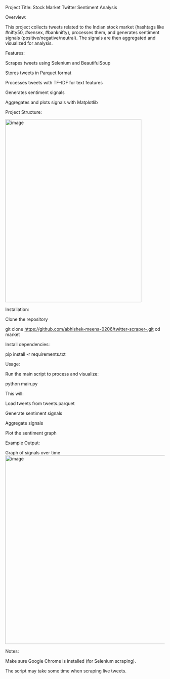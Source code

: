 Project Title:  Stock Market Twitter Sentiment Analysis

Overview:

This project collects tweets related to the Indian stock market (hashtags like #nifty50, #sensex, #banknifty), processes them, and generates sentiment signals (positive/negative/neutral).
The signals are then aggregated and visualized for analysis.




Features:

Scrapes tweets using Selenium and BeautifulSoup

Stores tweets in Parquet format

Processes tweets with TF-IDF for text features

Generates sentiment signals

Aggregates and plots signals with Matplotlib




Project Structure:




<img width="430" height="576" alt="image" src="https://github.com/user-attachments/assets/2c2715e0-6032-4f6a-a36d-f4b9c0438568" />






Installation:

Clone the repository

git clone https://github.com/abhishek-meena-0206/twitter-scraper-.git
cd market




Install dependencies:

pip install -r requirements.txt





Usage:

Run the main script to process and visualize:

python main.py





This will:

Load tweets from tweets.parquet

Generate sentiment signals

Aggregate signals

Plot the sentiment graph






Example Output:

Graph of signals over time
<img width="998" height="594" alt="image" src="https://github.com/user-attachments/assets/13d34322-96fc-4024-b964-dbe07e8fd6cc" />




Notes:

Make sure Google Chrome is installed (for Selenium scraping).

The script may take some time when scraping live tweets.
